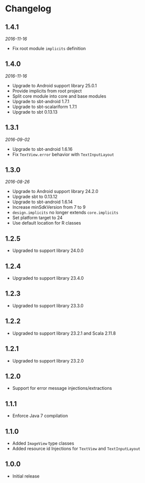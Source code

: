# Changelog

## 1.4.1

_2016-11-16_

 * Fix root module `implicits` definition

## 1.4.0

_2016-11-16_

 * Upgrade to Android support library 25.0.1
 * Provide implicits from root project
 * Split core module into core and base modules
 * Upgrade to sbt-android 1.7.1
 * Upgrade to sbt-scalariform 1.7.1
 * Upgrade to sbt 0.13.13

## 1.3.1

_2016-09-02_

 * Upgrade to sbt-android 1.6.16
 * Fix `TextView.error` behavior with `TextInputLayout`

## 1.3.0

_2016-08-26_

 * Upgrade to Android support library 24.2.0
 * Upgrade sbt to 0.13.12
 * Upgrade to sbt-android 1.6.14
 * Increase minSdkVersion from 7 to 9
 * `design.implicits` no longer extends `core.implicits`
 * Set platform target to 24
 * Use default location for R classes

## 1.2.5

 * Upgraded to support library 24.0.0

## 1.2.4

 * Upgraded to support library 23.4.0

## 1.2.3

 * Upgraded to support library 23.3.0

## 1.2.2

 * Upgraded to support library 23.2.1 and Scala 2.11.8

## 1.2.1

 * Upgraded to support library 23.2.0

## 1.2.0

 * Support for error message injections/extractions

## 1.1.1

 * Enforce Java 7 compilation

## 1.1.0

 * Added `ImageView` type classes
 * Added resource id Injections for `TextView` and `TextInputLayout`

## 1.0.0

 * Initial release